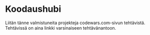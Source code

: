 # Koodaushubi
Liitän tänne valmistuneita projekteja codewars.com-sivun tehtävistä. Tehtävissä on aina linkki varsinaiseen tehtävänantoon.
